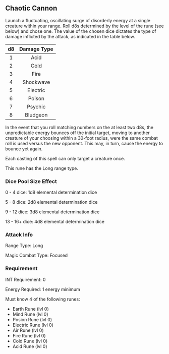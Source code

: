## Chaotic Cannon

Launch a fluctuating, oscillating surge of disorderly energy at a single creature within your range. Roll d8s determined by the level of the rune (see below) and chose one. The value of the chosen dice dictates the type of damage inflicted by the attack, as indicated in the table below.

| d8 | Damage Type |
| :-: | :---------: |
| 1 |    Acid    |
| 2 |    Cold    |
| 3 |    Fire    |
| 4 |  Shockwave  |
| 5 |  Electric  |
| 6 |   Poison   |
| 7 |   Psychic   |
| 8 |  Bludgeon  |

In the event that you roll matching numbers on the at least two d8s, the unpredictable energy bounces off the initial target, moving to another creature of your choosing within a 30-foot radius, were the same combat roll is used versus the new opponent. This may, in turn, cause the energy to bounce yet again.

Each casting of this spell can only target a creature once.

This rune has the Long range type.

### Dice Pool Size Effect

0 -  4 dice: 1d8 elemental determination dice

5 -  8 dice: 2d8 elemental determination dice

9 - 12 dice: 3d8 elemental determination dice

13 - 16+ dice: 4d8 elemental determination dice

### Attack Info

Range Type: Long

Magic Combat Type: Focused

### Requirement

INT Requirement: 0

Energy Required: 1 energy minimum

Must know 4 of the following runes:

- Earth Rune (lvl 0)
- Mind Rune (lvl 0)
- Posion Rune (lvl 0)
- Electric Rune (lvl 0)
- Air Rune (lvl 0)
- Fire Rune (lvl 0)
- Cold Rune (lvl 0)
- Acid Rune (lvl 0)
